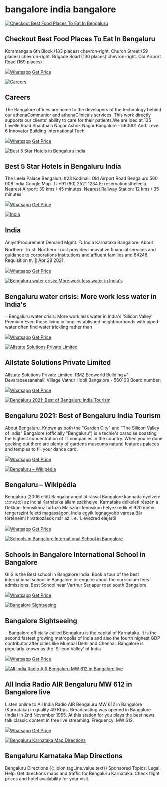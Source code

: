 # bangalore india bangalore
<a href="https://mnn.zoosnet.net/LR/Chatpre.aspx?id=MNN94995150&p=https://crushertrading.com/" target="_blank">![Checkout Best Food Places To Eat In Bengaluru ](https://raw.githubusercontent.com/orecrusher/image/main/108.jpg)</a>
## Checkout Best Food Places To Eat In Bengaluru 
Koramangala 6th Block (183 places) chevron-right. Church Street (59 places) chevron-right. Brigade Road (130 places) chevron-right. Old Airport Road (169 places)
<a href="//whatsapp.shibangsoft.com/WhatsApp.php" target="_blank"><img src="https://raw.githubusercontent.com/orecrusher/image/main/whatsapp.png">Whatsapp</a>             <a href="https://mnn.zoosnet.net/LR/Chatpre.aspx?id=MNN94995150&p=https://crushertrading.com/" target="_blank">Get Price</a>
<a href="https://mnn.zoosnet.net/LR/Chatpre.aspx?id=MNN94995150&p=https://crushertrading.com/" target="_blank">![Careers ](https://raw.githubusercontent.com/orecrusher/image/main/66.jpg)</a>
## Careers 
The Bangalore offices are home to the developers of the technology behind our athenaCommunior and athenaClinicals services. This work directly supports our clients' ability to care for their patients.We are loed at 135 Lavelle Road Shanthala Nagar Ashok Nagar Bangalore - 560001 And. Level 6 Innovator Building International Tech 
<a href="//whatsapp.shibangsoft.com/WhatsApp.php" target="_blank"><img src="https://raw.githubusercontent.com/orecrusher/image/main/whatsapp.png">Whatsapp</a>             <a href="https://mnn.zoosnet.net/LR/Chatpre.aspx?id=MNN94995150&p=https://crushertrading.com/" target="_blank">Get Price</a>
<a href="https://mnn.zoosnet.net/LR/Chatpre.aspx?id=MNN94995150&p=https://crushertrading.com/" target="_blank">![Best 5 Star Hotels in Bengaluru India ](https://raw.githubusercontent.com/orecrusher/image/main/126.jpg)</a>
## Best 5 Star Hotels in Bengaluru India 
The Leela Palace Bengaluru #23 Kodihalli Old Airport Road Bengaluru 560 008 India Google Map. T: +91 (80) 2521 1234 E: reservationstheleela. Nearest Airport: 39 kms / 45 minutes. Nearest Railway Station: 12 kms / 35 minutes.
<a href="//whatsapp.shibangsoft.com/WhatsApp.php" target="_blank"><img src="https://raw.githubusercontent.com/orecrusher/image/main/whatsapp.png">Whatsapp</a>             <a href="https://mnn.zoosnet.net/LR/Chatpre.aspx?id=MNN94995150&p=https://crushertrading.com/" target="_blank">Get Price</a>
<a href="https://mnn.zoosnet.net/LR/Chatpre.aspx?id=MNN94995150&p=https://crushertrading.com/" target="_blank">![India](https://raw.githubusercontent.com/orecrusher/image/main/46.jpg)</a>
## India
AnlystProcurement Demand Mgmt. 🔍 India Karnataka Bangalore. About Northern Trust: Northern Trust provides innovative financial services and guidance to corporations institutions and affluent families and 84248. Requisition #. 📅 Apr 28 2021.
<a href="//whatsapp.shibangsoft.com/WhatsApp.php" target="_blank"><img src="https://raw.githubusercontent.com/orecrusher/image/main/whatsapp.png">Whatsapp</a>             <a href="https://mnn.zoosnet.net/LR/Chatpre.aspx?id=MNN94995150&p=https://crushertrading.com/" target="_blank">Get Price</a>
<a href="https://mnn.zoosnet.net/LR/Chatpre.aspx?id=MNN94995150&p=https://crushertrading.com/" target="_blank">![Bengaluru water crisis: More work less water in India's ](https://raw.githubusercontent.com/orecrusher/image/main/139.jpg)</a>
## Bengaluru water crisis: More work less water in India's 
 · Bengaluru water crisis: More work less water in India's 'Silicon Valley' Premium Even those living in long-established neighbourhoods with piped water often find water trickling rather than 
<a href="//whatsapp.shibangsoft.com/WhatsApp.php" target="_blank"><img src="https://raw.githubusercontent.com/orecrusher/image/main/whatsapp.png">Whatsapp</a>             <a href="https://mnn.zoosnet.net/LR/Chatpre.aspx?id=MNN94995150&p=https://crushertrading.com/" target="_blank">Get Price</a>
<a href="https://mnn.zoosnet.net/LR/Chatpre.aspx?id=MNN94995150&p=https://crushertrading.com/" target="_blank">![Allstate Solutions Private Limited ](https://raw.githubusercontent.com/orecrusher/image/main/163.jpg)</a>
## Allstate Solutions Private Limited 
Allstate Solutions Private Limited. RMZ Ecoworld Building #1 Devarabeesanahalli Village Vathur Hobli Bangalore - 560103 Board number:
<a href="//whatsapp.shibangsoft.com/WhatsApp.php" target="_blank"><img src="https://raw.githubusercontent.com/orecrusher/image/main/whatsapp.png">Whatsapp</a>             <a href="https://mnn.zoosnet.net/LR/Chatpre.aspx?id=MNN94995150&p=https://crushertrading.com/" target="_blank">Get Price</a>
<a href="https://mnn.zoosnet.net/LR/Chatpre.aspx?id=MNN94995150&p=https://crushertrading.com/" target="_blank">![Bengaluru 2021: Best of Bengaluru India Tourism ](https://raw.githubusercontent.com/orecrusher/image/main/127.jpg)</a>
## Bengaluru 2021: Best of Bengaluru India Tourism 
About Bengaluru. Known as both the "Garden City" and "The Silicon Valley of India" Bangalore (officially "Bengaluru") is a techie's paradise boasting the highest concentration of IT companies in the country. When you're done geeking out there are plenty of gardens museums natural features palaces and temples to fill your dance card.
<a href="//whatsapp.shibangsoft.com/WhatsApp.php" target="_blank"><img src="https://raw.githubusercontent.com/orecrusher/image/main/whatsapp.png">Whatsapp</a>             <a href="https://mnn.zoosnet.net/LR/Chatpre.aspx?id=MNN94995150&p=https://crushertrading.com/" target="_blank">Get Price</a>
<a href="https://mnn.zoosnet.net/LR/Chatpre.aspx?id=MNN94995150&p=https://crushertrading.com/" target="_blank">![Bengaluru – Wikipédia](https://raw.githubusercontent.com/orecrusher/image/main/59.jpg)</a>
## Bengaluru – Wikipédia
Bengaluru (2006 előtt Bangalor angol átírással Bangalore kannada nyelven: ಬೆಂಗಳೂರು) az indiai Karnátaka állam székhelye. Karnátaka délkeleti részén a Dekkán-fennsíkhoz tartozó Maiszúri-fennsíkon helyezkedik el 920 méter tengerszint feletti magasságon. India egyik legnagyobb városa.Bár történelmi hivatkozások már az i. e. 1. évezred elejéről 
<a href="//whatsapp.shibangsoft.com/WhatsApp.php" target="_blank"><img src="https://raw.githubusercontent.com/orecrusher/image/main/whatsapp.png">Whatsapp</a>             <a href="https://mnn.zoosnet.net/LR/Chatpre.aspx?id=MNN94995150&p=https://crushertrading.com/" target="_blank">Get Price</a>
<a href="https://mnn.zoosnet.net/LR/Chatpre.aspx?id=MNN94995150&p=https://crushertrading.com/" target="_blank">![Schools in Bangalore International School in Bangalore ](https://raw.githubusercontent.com/orecrusher/image/main/10.jpg)</a>
## Schools in Bangalore International School in Bangalore 
GIIS is the Best school in Bangalore India. Book a tour of the best international school in Bangalore or enquire about the curriculum fees admissions. Best School near Varthur Sarjapur road south Bangalore.
<a href="//whatsapp.shibangsoft.com/WhatsApp.php" target="_blank"><img src="https://raw.githubusercontent.com/orecrusher/image/main/whatsapp.png">Whatsapp</a>             <a href="https://mnn.zoosnet.net/LR/Chatpre.aspx?id=MNN94995150&p=https://crushertrading.com/" target="_blank">Get Price</a>
<a href="https://mnn.zoosnet.net/LR/Chatpre.aspx?id=MNN94995150&p=https://crushertrading.com/" target="_blank">![Bangalore Sightseeing ](https://raw.githubusercontent.com/orecrusher/image/main/11.jpg)</a>
## Bangalore Sightseeing 
 · Bangalore officially called Bengaluru is the capital of Karnataka. It is the second fastest growing metropolis of India and also the fourth highest GDP contributor after cities like Mumbai Delhi and Chennai. Bangalore is popularly known as the 'Silicon Valley' of India 
<a href="//whatsapp.shibangsoft.com/WhatsApp.php" target="_blank"><img src="https://raw.githubusercontent.com/orecrusher/image/main/whatsapp.png">Whatsapp</a>             <a href="https://mnn.zoosnet.net/LR/Chatpre.aspx?id=MNN94995150&p=https://crushertrading.com/" target="_blank">Get Price</a>
<a href="https://mnn.zoosnet.net/LR/Chatpre.aspx?id=MNN94995150&p=https://crushertrading.com/" target="_blank">![All India Radio AIR Bengaluru MW 612 in Bangalore live ](https://raw.githubusercontent.com/orecrusher/image/main/12.jpg)</a>
## All India Radio AIR Bengaluru MW 612 in Bangalore live 
Listen online to All India Radio AIR Bengaluru MW 612 in Bangalore (Karnataka) in quality 49 Kbps. Broadcasting was opened in Bangalore (India) in 2nd November 1955. At this station for you plays the best news talk classic content in free live streaming. Frequency: MW 612.
<a href="//whatsapp.shibangsoft.com/WhatsApp.php" target="_blank"><img src="https://raw.githubusercontent.com/orecrusher/image/main/whatsapp.png">Whatsapp</a>             <a href="https://mnn.zoosnet.net/LR/Chatpre.aspx?id=MNN94995150&p=https://crushertrading.com/" target="_blank">Get Price</a>
<a href="https://mnn.zoosnet.net/LR/Chatpre.aspx?id=MNN94995150&p=https://crushertrading.com/" target="_blank">![Bengaluru Karnataka Map Directions ](https://raw.githubusercontent.com/orecrusher/image/main/86.jpg)</a>
## Bengaluru Karnataka Map Directions 
Bengaluru Directions {{::loion.tagLine.value.text}} Sponsored Topics. Legal. Help. Get directions maps and traffic for Bengaluru Karnataka. Check flight prices and hotel availability for your visit. <style type="text/css"> font-face 
<a href="//whatsapp.shibangsoft.com/WhatsApp.php" target="_blank"><img src="https://raw.githubusercontent.com/orecrusher/image/main/whatsapp.png">Whatsapp</a>             <a href="https://mnn.zoosnet.net/LR/Chatpre.aspx?id=MNN94995150&p=https://crushertrading.com/" target="_blank">Get Price</a>
<a href="https://mnn.zoosnet.net/LR/Chatpre.aspx?id=MNN94995150&p=https://crushertrading.com/" target="_blank">![Bengaluru (Bangalore) ](https://raw.githubusercontent.com/orecrusher/image/main/45.jpg)</a>
## Bengaluru (Bangalore) 
Bangalore also called Bengaluru is the capital of Karnataka. The city is also known as the "Garden City" and the "Silicon Valley of India". The city of Bangalore is situated in the southeastern 
<a href="//whatsapp.shibangsoft.com/WhatsApp.php" target="_blank"><img src="https://raw.githubusercontent.com/orecrusher/image/main/whatsapp.png">Whatsapp</a>             <a href="https://mnn.zoosnet.net/LR/Chatpre.aspx?id=MNN94995150&p=https://crushertrading.com/" target="_blank">Get Price</a>
<a href="https://mnn.zoosnet.net/LR/Chatpre.aspx?id=MNN94995150&p=https://crushertrading.com/" target="_blank">![The Museum of Art Photography Bengaluru ](https://raw.githubusercontent.com/orecrusher/image/main/131.jpg)</a>
## The Museum of Art Photography Bengaluru 
Welcome to MAP Bengaluru. One of the first digital art photography museums in India providing unlimited access to the world of Indian art and culture.
<a href="//whatsapp.shibangsoft.com/WhatsApp.php" target="_blank"><img src="https://raw.githubusercontent.com/orecrusher/image/main/whatsapp.png">Whatsapp</a>             <a href="https://mnn.zoosnet.net/LR/Chatpre.aspx?id=MNN94995150&p=https://crushertrading.com/" target="_blank">Get Price</a>
<a href="https://mnn.zoosnet.net/LR/Chatpre.aspx?id=MNN94995150&p=https://crushertrading.com/" target="_blank">![News in Bangalore ](https://raw.githubusercontent.com/orecrusher/image/main/181.jpg)</a>
## News in Bangalore 
 · Today's Bangalore News to read here online on Bangalore Mirror an online newspaper to know latest news in Bangalore. Let's see what's new.
<a href="//whatsapp.shibangsoft.com/WhatsApp.php" target="_blank"><img src="https://raw.githubusercontent.com/orecrusher/image/main/whatsapp.png">Whatsapp</a>             <a href="https://mnn.zoosnet.net/LR/Chatpre.aspx?id=MNN94995150&p=https://crushertrading.com/" target="_blank">Get Price</a>
<a href="https://mnn.zoosnet.net/LR/Chatpre.aspx?id=MNN94995150&p=https://crushertrading.com/" target="_blank">![Best Foreign Language Online Courses in Bangalore India ](https://raw.githubusercontent.com/orecrusher/image/main/11.jpg)</a>
## Best Foreign Language Online Courses in Bangalore India 
about inlingua bangalore At inlingua you can learn German French Spanish English Japanese Mandarin and 20 other languages! inlingua is the world's leading language training organization with 300 centers in 35 countries teaching over 20 different languages for the last 50 years.
<a href="//whatsapp.shibangsoft.com/WhatsApp.php" target="_blank"><img src="https://raw.githubusercontent.com/orecrusher/image/main/whatsapp.png">Whatsapp</a>             <a href="https://mnn.zoosnet.net/LR/Chatpre.aspx?id=MNN94995150&p=https://crushertrading.com/" target="_blank">Get Price</a>
<a href="https://mnn.zoosnet.net/LR/Chatpre.aspx?id=MNN94995150&p=https://crushertrading.com/" target="_blank">![Bangalore News: Latest Bangalore News ](https://raw.githubusercontent.com/orecrusher/image/main/150.jpg)</a>
## Bangalore News: Latest Bangalore News 
 · Bangalore News. TOI brings the latest Bangalore news headlines about Bangalore crime Bangalore eduion news Bangalore real estate news Bangalore politics and Live Updates on local Bangalore 
<a href="//whatsapp.shibangsoft.com/WhatsApp.php" target="_blank"><img src="https://raw.githubusercontent.com/orecrusher/image/main/whatsapp.png">Whatsapp</a>             <a href="https://mnn.zoosnet.net/LR/Chatpre.aspx?id=MNN94995150&p=https://crushertrading.com/" target="_blank">Get Price</a>
<a href="https://mnn.zoosnet.net/LR/Chatpre.aspx?id=MNN94995150&p=https://crushertrading.com/" target="_blank">![SABIC ](https://raw.githubusercontent.com/orecrusher/image/main/132.jpg)</a>
## SABIC 
India - Bangalore - SABIC Innovative Plastics India Pvt. Ltd. Block B5 Plot No. 81 to 85 Chikkadunnasandra Village Anekal Taluk Off Sarjapura-Attibele State Highway Bangalore 562125 INDIA. Tel: +91 80 6772 5000.
<a href="//whatsapp.shibangsoft.com/WhatsApp.php" target="_blank"><img src="https://raw.githubusercontent.com/orecrusher/image/main/whatsapp.png">Whatsapp</a>             <a href="https://mnn.zoosnet.net/LR/Chatpre.aspx?id=MNN94995150&p=https://crushertrading.com/" target="_blank">Get Price</a>
<a href="https://mnn.zoosnet.net/LR/Chatpre.aspx?id=MNN94995150&p=https://crushertrading.com/" target="_blank">![Urbanization in Bangalore Karnataka India ](https://raw.githubusercontent.com/orecrusher/image/main/185.jpg)</a>
## Urbanization in Bangalore Karnataka India 
Bangalore is the capital of Karnataka. Because of its burgeoning IT industries Bangalore is nicknamed India's "Silicon City." Also it is an international air hub. Bangalore is now known as Bruhat Bangalore Mahanagara Palike (BBMP Bruhal Bengaluru City Corporation) the biggest urban area with an extent of 
<a href="//whatsapp.shibangsoft.com/WhatsApp.php" target="_blank"><img src="https://raw.githubusercontent.com/orecrusher/image/main/whatsapp.png">Whatsapp</a>             <a href="https://mnn.zoosnet.net/LR/Chatpre.aspx?id=MNN94995150&p=https://crushertrading.com/" target="_blank">Get Price</a>
<a href="https://mnn.zoosnet.net/LR/Chatpre.aspx?id=MNN94995150&p=https://crushertrading.com/" target="_blank">![Bangalore India ](https://raw.githubusercontent.com/orecrusher/image/main/7.jpg)</a>
## Bangalore India 
Bangalore. >Bangalore the capital of the Karnataka is fifth largest city in India. The exact origin of Bangalore is not known but it is believed that the city was founded somewhere in the 16th century. Bangalore lies at a distance of approximately 998 km from Mumbai and 562 km from Hyderabad. Situated at an altitude of approximately 920 m 
<a href="//whatsapp.shibangsoft.com/WhatsApp.php" target="_blank"><img src="https://raw.githubusercontent.com/orecrusher/image/main/whatsapp.png">Whatsapp</a>             <a href="https://mnn.zoosnet.net/LR/Chatpre.aspx?id=MNN94995150&p=https://crushertrading.com/" target="_blank">Get Price</a>
<a href="https://mnn.zoosnet.net/LR/Chatpre.aspx?id=MNN94995150&p=https://crushertrading.com/" target="_blank">![Welcome to BIAL ](https://raw.githubusercontent.com/orecrusher/image/main/91.jpg)</a>
## Welcome to BIAL 
Experience Bangalore Airport the world's best airport and destination in itself. Get flight status exicting shopping deals and travel guide and more! Enjoy End of Season Sale at BLR airport from 20 th July – 30 th Aug across brands.
<a href="//whatsapp.shibangsoft.com/WhatsApp.php" target="_blank"><img src="https://raw.githubusercontent.com/orecrusher/image/main/whatsapp.png">Whatsapp</a>             <a href="https://mnn.zoosnet.net/LR/Chatpre.aspx?id=MNN94995150&p=https://crushertrading.com/" target="_blank">Get Price</a>
<a href="https://mnn.zoosnet.net/LR/Chatpre.aspx?id=MNN94995150&p=https://crushertrading.com/" target="_blank">![Bangalore ](https://raw.githubusercontent.com/orecrusher/image/main/168.jpg)</a>
## Bangalore 
Compared to a lot of other cities in South India Bangalore is a comparatively newer city seeing as its technological boom began quite late in the mid-1990s. It is owing to this very reason that Bangalore's lifestyle is starkly different from other metropolitan cities.
<a href="//whatsapp.shibangsoft.com/WhatsApp.php" target="_blank"><img src="https://raw.githubusercontent.com/orecrusher/image/main/whatsapp.png">Whatsapp</a>             <a href="https://mnn.zoosnet.net/LR/Chatpre.aspx?id=MNN94995150&p=https://crushertrading.com/" target="_blank">Get Price</a>
<a href="https://mnn.zoosnet.net/LR/Chatpre.aspx?id=MNN94995150&p=https://crushertrading.com/" target="_blank">![Bangalore Map ](https://raw.githubusercontent.com/orecrusher/image/main/135.jpg)</a>
## Bangalore Map 
Bangalore now known officially as Bengaluru is the capital of the Indian state of Karnataka. Bangalore from Marta the open map. Bangalore Map - Central Karnataka India - Marta
<a href="//whatsapp.shibangsoft.com/WhatsApp.php" target="_blank"><img src="https://raw.githubusercontent.com/orecrusher/image/main/whatsapp.png">Whatsapp</a>             <a href="https://mnn.zoosnet.net/LR/Chatpre.aspx?id=MNN94995150&p=https://crushertrading.com/" target="_blank">Get Price</a>
<a href="https://mnn.zoosnet.net/LR/Chatpre.aspx?id=MNN94995150&p=https://crushertrading.com/" target="_blank">![Best International Schools in Bangalore ](https://raw.githubusercontent.com/orecrusher/image/main/190.jpg)</a>
## Best International Schools in Bangalore 
CIS Bangalore is the 1st IB DP school in Bangalore 1st 1:1 iPad school in South India 1st school in India to operate 100% on solar power and recently we became the 1st Apple Distinguished School in India - accredited by Apple Inc for innovation and integration of technology in eduion. If playback doesn't begin shortly try restarting your 
<a href="//whatsapp.shibangsoft.com/WhatsApp.php" target="_blank"><img src="https://raw.githubusercontent.com/orecrusher/image/main/whatsapp.png">Whatsapp</a>             <a href="https://mnn.zoosnet.net/LR/Chatpre.aspx?id=MNN94995150&p=https://crushertrading.com/" target="_blank">Get Price</a>
<a href="https://mnn.zoosnet.net/LR/Chatpre.aspx?id=MNN94995150&p=https://crushertrading.com/" target="_blank">![Special drive against bike stunts in Bengaluru ](https://raw.githubusercontent.com/orecrusher/image/main/83.jpg)</a>
## Special drive against bike stunts in Bengaluru 
10  · Traffic police launched a special drive against motorists performing bike stunts on roads and booked eight persons across Bengaluru. Two of the offenders are 16 years old while the others are aged 
<a href="//whatsapp.shibangsoft.com/WhatsApp.php" target="_blank"><img src="https://raw.githubusercontent.com/orecrusher/image/main/whatsapp.png">Whatsapp</a>             <a href="https://mnn.zoosnet.net/LR/Chatpre.aspx?id=MNN94995150&p=https://crushertrading.com/" target="_blank">Get Price</a>
<a href="https://mnn.zoosnet.net/LR/Chatpre.aspx?id=MNN94995150&p=https://crushertrading.com/" target="_blank">![Bengaluru Karnataka India Today Tonight Tomorrow's ](https://raw.githubusercontent.com/orecrusher/image/main/103.jpg)</a>
## Bengaluru Karnataka India Today Tonight Tomorrow's 
Get the forecast for today tonight tomorrow's weather for Bengaluru Karnataka India. Hi/Low RealFeel® precip radar everything you need to be ready for the day commute and weekend!
<a href="//whatsapp.shibangsoft.com/WhatsApp.php" target="_blank"><img src="https://raw.githubusercontent.com/orecrusher/image/main/whatsapp.png">Whatsapp</a>             <a href="https://mnn.zoosnet.net/LR/Chatpre.aspx?id=MNN94995150&p=https://crushertrading.com/" target="_blank">Get Price</a>
<a href="https://mnn.zoosnet.net/LR/Chatpre.aspx?id=MNN94995150&p=https://crushertrading.com/" target="_blank">![Bengaluru: Cybercrooks tort dating app users ](https://raw.githubusercontent.com/orecrusher/image/main/16.jpg)</a>
## Bengaluru: Cybercrooks tort dating app users 
1  · BENGALURU: Online tortion racketeers have found their quarry in dating app users. A private firm accountant formally lodged a complaint with 
<a href="//whatsapp.shibangsoft.com/WhatsApp.php" target="_blank"><img src="https://raw.githubusercontent.com/orecrusher/image/main/whatsapp.png">Whatsapp</a>             <a href="https://mnn.zoosnet.net/LR/Chatpre.aspx?id=MNN94995150&p=https://crushertrading.com/" target="_blank">Get Price</a>
<a href="https://mnn.zoosnet.net/LR/Chatpre.aspx?id=MNN94995150&p=https://crushertrading.com/" target="_blank">![Real Estate in Bengaluru ](https://raw.githubusercontent.com/orecrusher/image/main/174.jpg)</a>
## Real Estate in Bengaluru 
Kanakapura Road Bengaluru. 60.81 L - 64.79 L. Provident Housing Limited. 1975. Year estd. 50. Projects. Provident Housing Limited is a subsidiary of Puravankara Limited one of the leading real estate companies in India. Since its inception in 1975 Pura.
<a href="//whatsapp.shibangsoft.com/WhatsApp.php" target="_blank"><img src="https://raw.githubusercontent.com/orecrusher/image/main/whatsapp.png">Whatsapp</a>             <a href="https://mnn.zoosnet.net/LR/Chatpre.aspx?id=MNN94995150&p=https://crushertrading.com/" target="_blank">Get Price</a>
<a href="https://mnn.zoosnet.net/LR/Chatpre.aspx?id=MNN94995150&p=https://crushertrading.com/" target="_blank">![Indian Institute of Science](https://raw.githubusercontent.com/orecrusher/image/main/140.jpg)</a>
## Indian Institute of Science
 · 2021. IISc ranked world's top research university in terms of Citations per Faculty. 28 May. 2021. Sumanth Prabhu and Deepak D'Souza win Distinguished Paper award at PLDI'21. 15 May. 2021. Prof Ambarish Ghosh and Team has won the National Award under Technology Start-up 
<a href="//whatsapp.shibangsoft.com/WhatsApp.php" target="_blank"><img src="https://raw.githubusercontent.com/orecrusher/image/main/whatsapp.png">Whatsapp</a>             <a href="https://mnn.zoosnet.net/LR/Chatpre.aspx?id=MNN94995150&p=https://crushertrading.com/" target="_blank">Get Price</a>
<a href="https://mnn.zoosnet.net/LR/Chatpre.aspx?id=MNN94995150&p=https://crushertrading.com/" target="_blank">![Bangalore City railway station ](https://raw.githubusercontent.com/orecrusher/image/main/98.jpg)</a>
## Bangalore City railway station 
Bangalore City Railway Station officially Krantivira Sangolli Rayanna (Bengaluru Station) also known as Bengaluru City railway station (2014–2016) (station code: SBC) is the main railway station serving the city of Bangalore Karnataka India.It is the sixth busiest inter-city railway station in South India after Chennai Central Chennai Egmore Tambaram railway station Chennai Beach 
<a href="//whatsapp.shibangsoft.com/WhatsApp.php" target="_blank"><img src="https://raw.githubusercontent.com/orecrusher/image/main/whatsapp.png">Whatsapp</a>             <a href="https://mnn.zoosnet.net/LR/Chatpre.aspx?id=MNN94995150&p=https://crushertrading.com/" target="_blank">Get Price</a>
<a href="https://mnn.zoosnet.net/LR/Chatpre.aspx?id=MNN94995150&p=https://crushertrading.com/" target="_blank">![Bengaluru: India's Bangalore city changes name ](https://raw.githubusercontent.com/orecrusher/image/main/111.jpg)</a>
## Bengaluru: India's Bangalore city changes name 
 · India's technology capital Bangalore will be formally known as Bengaluru from Saturday exactly eight years after the state first proposes it.
<a href="//whatsapp.shibangsoft.com/WhatsApp.php" target="_blank"><img src="https://raw.githubusercontent.com/orecrusher/image/main/whatsapp.png">Whatsapp</a>             <a href="https://mnn.zoosnet.net/LR/Chatpre.aspx?id=MNN94995150&p=https://crushertrading.com/" target="_blank">Get Price</a>
<a href="https://mnn.zoosnet.net/LR/Chatpre.aspx?id=MNN94995150&p=https://crushertrading.com/" target="_blank">![Columbia Asia Hospitals India ](https://raw.githubusercontent.com/orecrusher/image/main/77.jpg)</a>
## Columbia Asia Hospitals India 
Columbia Asia Hospital is a group of multispeciality hospitals present across 11 loions in India. offering specialized treatment in cardiology nephrology urology neurology gastroenterology and transplants Book appointment with best doctors today.
<a href="//whatsapp.shibangsoft.com/WhatsApp.php" target="_blank"><img src="https://raw.githubusercontent.com/orecrusher/image/main/whatsapp.png">Whatsapp</a>             <a href="https://mnn.zoosnet.net/LR/Chatpre.aspx?id=MNN94995150&p=https://crushertrading.com/" target="_blank">Get Price</a>
<a href="https://mnn.zoosnet.net/LR/Chatpre.aspx?id=MNN94995150&p=https://crushertrading.com/" target="_blank">![Bangalore – Wikipedia](https://raw.githubusercontent.com/orecrusher/image/main/178.jpg)</a>
## Bangalore – Wikipedia
Bangalore er hovedstad i den indiske delstaten Karnataka.Byen ligger på Mysoreplatået i sørvest i delstaten. Under britisk kolonistyre ble Bangalore etablert som administrasjonssentrum i det sørlige India. Byen ligger 949 meter over havet. Innbyggertallet medregnet forsteder er på rundt 6 millioner ().Uten forsteder er innbyggertallet 5 104 047.
<a href="//whatsapp.shibangsoft.com/WhatsApp.php" target="_blank"><img src="https://raw.githubusercontent.com/orecrusher/image/main/whatsapp.png">Whatsapp</a>             <a href="https://mnn.zoosnet.net/LR/Chatpre.aspx?id=MNN94995150&p=https://crushertrading.com/" target="_blank">Get Price</a>
<a href="https://mnn.zoosnet.net/LR/Chatpre.aspx?id=MNN94995150&p=https://crushertrading.com/" target="_blank">![Luxury Hotel in Bengaluru ](https://raw.githubusercontent.com/orecrusher/image/main/198.jpg)</a>
## Luxury Hotel in Bengaluru 
Shangri-La Bengaluru is the perfect place to take in the charm and character of India's Garden City. Perched high above the horizon offering a birds-eye view of Bangalore Palace the hotel is ideally loed between the business district and historic attractions.
<a href="//whatsapp.shibangsoft.com/WhatsApp.php" target="_blank"><img src="https://raw.githubusercontent.com/orecrusher/image/main/whatsapp.png">Whatsapp</a>             <a href="https://mnn.zoosnet.net/LR/Chatpre.aspx?id=MNN94995150&p=https://crushertrading.com/" target="_blank">Get Price</a>
<a href="https://mnn.zoosnet.net/LR/Chatpre.aspx?id=MNN94995150&p=https://crushertrading.com/" target="_blank">![Why Bangalore is called Silicon Valley of India? ](https://raw.githubusercontent.com/orecrusher/image/main/185.jpg)</a>
## Why Bangalore is called Silicon Valley of India? 
 · Introduction: Bangalore was initially named as Bengaluru which is the capital of India's Karnataka state. It has a population of ten Million people. Bangalore is also called Silicon Valley of India. It is Country's third most populated City and is loed in Deccan plateau. Bangalore is often called the Garden City due to its Tree-Lined 
<a href="//whatsapp.shibangsoft.com/WhatsApp.php" target="_blank"><img src="https://raw.githubusercontent.com/orecrusher/image/main/whatsapp.png">Whatsapp</a>             <a href="https://mnn.zoosnet.net/LR/Chatpre.aspx?id=MNN94995150&p=https://crushertrading.com/" target="_blank">Get Price</a>
<a href="https://mnn.zoosnet.net/LR/Chatpre.aspx?id=MNN94995150&p=https://crushertrading.com/" target="_blank">![52 Places To Visit In Bangalore (2021) > Things To Do ](https://raw.githubusercontent.com/orecrusher/image/main/122.jpg)</a>
## 52 Places To Visit In Bangalore (2021) > Things To Do 
Loed in Cubbon Park the Bangalore Aquarium is the most famous and largest aquarium in Bangalore and the second-largest in India. It offers on display a variety of ornamental and exotic cultivable fishes including Siamese Fighters la Freshwater 
<a href="//whatsapp.shibangsoft.com/WhatsApp.php" target="_blank"><img src="https://raw.githubusercontent.com/orecrusher/image/main/whatsapp.png">Whatsapp</a>             <a href="https://mnn.zoosnet.net/LR/Chatpre.aspx?id=MNN94995150&p=https://crushertrading.com/" target="_blank">Get Price</a>
<a href="https://mnn.zoosnet.net/LR/Chatpre.aspx?id=MNN94995150&p=https://crushertrading.com/" target="_blank">![Bangalore Pin Code karnataka ](https://raw.githubusercontent.com/orecrusher/image/main/86.jpg)</a>
## Bangalore Pin Code karnataka 
 · The list of bangalore Pin Codes. Get more details along with the Pin Code of bangalore district. bangalore is loed in karnataka.
<a href="//whatsapp.shibangsoft.com/WhatsApp.php" target="_blank"><img src="https://raw.githubusercontent.com/orecrusher/image/main/whatsapp.png">Whatsapp</a>             <a href="https://mnn.zoosnet.net/LR/Chatpre.aspx?id=MNN94995150&p=https://crushertrading.com/" target="_blank">Get Price</a>
<a href="https://mnn.zoosnet.net/LR/Chatpre.aspx?id=MNN94995150&p=https://crushertrading.com/" target="_blank">![Bengaluru: Economy Industries and Infrastructure ](https://raw.githubusercontent.com/orecrusher/image/main/11.jpg)</a>
## Bengaluru: Economy Industries and Infrastructure 
 · Bengaluru: Economy Industries and Infrastructure. Loed in the heart of South India Bengaluru (previously Bangalore) is the third most populous city in India after Mumbai and Delhi with a total population of 12.3 million. It is among the world's top 10 fastest growing cities with an average economic growth rate of 8.5 percent.
<a href="//whatsapp.shibangsoft.com/WhatsApp.php" target="_blank"><img src="https://raw.githubusercontent.com/orecrusher/image/main/whatsapp.png">Whatsapp</a>             <a href="https://mnn.zoosnet.net/LR/Chatpre.aspx?id=MNN94995150&p=https://crushertrading.com/" target="_blank">Get Price</a>
<a href="https://mnn.zoosnet.net/LR/Chatpre.aspx?id=MNN94995150&p=https://crushertrading.com/" target="_blank">![Bengaluru ](https://raw.githubusercontent.com/orecrusher/image/main/121.jpg)</a>
## Bengaluru 
Bengaluru capital city of Karnataka state in southern India. It is one of India's largest cities lying 3113 feet (949 meters) above sea level atop an east-west ridge in the Karnataka Plateau at a cultural meeting point of the Kannada- Telugu- and Tamil-speaking peoples.
<a href="//whatsapp.shibangsoft.com/WhatsApp.php" target="_blank"><img src="https://raw.githubusercontent.com/orecrusher/image/main/whatsapp.png">Whatsapp</a>             <a href="https://mnn.zoosnet.net/LR/Chatpre.aspx?id=MNN94995150&p=https://crushertrading.com/" target="_blank">Get Price</a>
<a href="https://mnn.zoosnet.net/LR/Chatpre.aspx?id=MNN94995150&p=https://crushertrading.com/" target="_blank">![Bangalore Church ](https://raw.githubusercontent.com/orecrusher/image/main/101.jpg)</a>
## Bangalore Church 
A Church of disciples of the Lord Jesus Christ at Bangalore since 1975 emphasizing new birth holiness of inner life mutual love financial integrity and sharing God's truth with others. An evangelical non-denominational church in Bangalore India.
<a href="//whatsapp.shibangsoft.com/WhatsApp.php" target="_blank"><img src="https://raw.githubusercontent.com/orecrusher/image/main/whatsapp.png">Whatsapp</a>             <a href="https://mnn.zoosnet.net/LR/Chatpre.aspx?id=MNN94995150&p=https://crushertrading.com/" target="_blank">Get Price</a>
<a href="https://mnn.zoosnet.net/LR/Chatpre.aspx?id=MNN94995150&p=https://crushertrading.com/" target="_blank">![Bengaluru Luxury Hotel ](https://raw.githubusercontent.com/orecrusher/image/main/83.jpg)</a>
## Bengaluru Luxury Hotel 
8 Bellary Road Ganganagar Bengaluru Karnataka 560032 India. +91 80 Loion. View our hotel status during COVID-19. Hotel Status. Rising in the centre of the landmark Embassy ONE development in the heart of India's high-tech capital Four Seasons delivers a dynamic experience that reflects Bengaluru's innovative 
<a href="//whatsapp.shibangsoft.com/WhatsApp.php" target="_blank"><img src="https://raw.githubusercontent.com/orecrusher/image/main/whatsapp.png">Whatsapp</a>             <a href="https://mnn.zoosnet.net/LR/Chatpre.aspx?id=MNN94995150&p=https://crushertrading.com/" target="_blank">Get Price</a>
<a href="https://mnn.zoosnet.net/LR/Chatpre.aspx?id=MNN94995150&p=https://crushertrading.com/" target="_blank">![Karnataka Bengaluru August 18 Highlights: PUC students to ](https://raw.githubusercontent.com/orecrusher/image/main/134.jpg)</a>
## Karnataka Bengaluru August 18 Highlights: PUC students to 
 · Karnataka Bangalore Coronavirus (Covid-19) Latest News Live Updates Today Lockdown 6.0 Guidelines COVID-19 vaccination Corona Virus Cases News Updates: Students will be allowed to travel for free from August 19 to September 3.
<a href="//whatsapp.shibangsoft.com/WhatsApp.php" target="_blank"><img src="https://raw.githubusercontent.com/orecrusher/image/main/whatsapp.png">Whatsapp</a>             <a href="https://mnn.zoosnet.net/LR/Chatpre.aspx?id=MNN94995150&p=https://crushertrading.com/" target="_blank">Get Price</a>
<a href="https://mnn.zoosnet.net/LR/Chatpre.aspx?id=MNN94995150&p=https://crushertrading.com/" target="_blank">![Best Hospitals in Bangalore ](https://raw.githubusercontent.com/orecrusher/image/main/72.jpg)</a>
## Best Hospitals in Bangalore 
List of Hospitals in Bangalore One of India's Largest Hospital Network with Over 30 Medical Specialities Narayana Health hospitals in Bangalore are ranked one of the best hospitals in the city. They provide excellent medical care and affordable treatment across a wide range of specialities. The hospital is well-equipped with advanced healthcare amenities modern infrastructure and a 
<a href="//whatsapp.shibangsoft.com/WhatsApp.php" target="_blank"><img src="https://raw.githubusercontent.com/orecrusher/image/main/whatsapp.png">Whatsapp</a>             <a href="https://mnn.zoosnet.net/LR/Chatpre.aspx?id=MNN94995150&p=https://crushertrading.com/" target="_blank">Get Price</a>
<a href="https://mnn.zoosnet.net/LR/Chatpre.aspx?id=MNN94995150&p=https://crushertrading.com/" target="_blank">![Hospitals In Bangalore ](https://raw.githubusercontent.com/orecrusher/image/main/111.jpg)</a>
## Hospitals In Bangalore 
 · Hospitals in Bangalore. 154 / 11 Bannerghatta Road Opp. I.I.M Bangalore - 560 076. + (91) 4050. Book Physical Appointment Consult Online. Apollo Hospitals Bangalore is a tertiary care flagship unit of the Apollo Hospitals Group. It has indeed made a mark in the city of Bangalore.
<a href="//whatsapp.shibangsoft.com/WhatsApp.php" target="_blank"><img src="https://raw.githubusercontent.com/orecrusher/image/main/whatsapp.png">Whatsapp</a>             <a href="https://mnn.zoosnet.net/LR/Chatpre.aspx?id=MNN94995150&p=https://crushertrading.com/" target="_blank">Get Price</a>
<a href="https://mnn.zoosnet.net/LR/Chatpre.aspx?id=MNN94995150&p=https://crushertrading.com/" target="_blank">![Bangalore City ](https://raw.githubusercontent.com/orecrusher/image/main/170.jpg)</a>
## Bangalore City 
 · The Silicon Valley of India is a nickname of the Indian city of Bangalore - Your One Stop source on the City of Bangalore. All you wanted to know about this 
<a href="//whatsapp.shibangsoft.com/WhatsApp.php" target="_blank"><img src="https://raw.githubusercontent.com/orecrusher/image/main/whatsapp.png">Whatsapp</a>             <a href="https://mnn.zoosnet.net/LR/Chatpre.aspx?id=MNN94995150&p=https://crushertrading.com/" target="_blank">Get Price</a>
<a href="https://mnn.zoosnet.net/LR/Chatpre.aspx?id=MNN94995150&p=https://crushertrading.com/" target="_blank">![Bengaluru (Bangalore) travel ](https://raw.githubusercontent.com/orecrusher/image/main/156.jpg)</a>
## Bengaluru (Bangalore) travel 
 · Cosmopolitan Bengaluru (formerly Bangalore) is one of India's most progressive and developed cities blessed with a benevolent climate a modern metro system and a burgeoning drinking dining and shopping scene. Its creature comforts are a godsend to the weary traveler who has done the hard yards off the beaten track and it's a great city for 
<a href="//whatsapp.shibangsoft.com/WhatsApp.php" target="_blank"><img src="https://raw.githubusercontent.com/orecrusher/image/main/whatsapp.png">Whatsapp</a>             <a href="https://mnn.zoosnet.net/LR/Chatpre.aspx?id=MNN94995150&p=https://crushertrading.com/" target="_blank">Get Price</a>
<a href="https://mnn.zoosnet.net/LR/Chatpre.aspx?id=MNN94995150&p=https://crushertrading.com/" target="_blank">![Bangalore India ](https://raw.githubusercontent.com/orecrusher/image/main/191.jpg)</a>
## Bangalore India 
Bangalore India. Advertisement. Heritage. Bangalore. Devanahalli Fort. Bangalore. Karnataka Vidhana Soudha. Bangalore. Silicon Valley of India. Bangalore. Bannerghatta National Park. near Devanahalli District Bangalore - Hyderabad Hwy Devanahally Karnataka 562110 Devanahalli Fort is loed 35kms (22mi) north of Bangalore city at 
<a href="//whatsapp.shibangsoft.com/WhatsApp.php" target="_blank"><img src="https://raw.githubusercontent.com/orecrusher/image/main/whatsapp.png">Whatsapp</a>             <a href="https://mnn.zoosnet.net/LR/Chatpre.aspx?id=MNN94995150&p=https://crushertrading.com/" target="_blank">Get Price</a>
<a href="https://mnn.zoosnet.net/LR/Chatpre.aspx?id=MNN94995150&p=https://crushertrading.com/" target="_blank">![Why Bangalore is called Silicon Valley of India? ](https://raw.githubusercontent.com/orecrusher/image/main/199.jpg)</a>
## Why Bangalore is called Silicon Valley of India? 
 · Introduction: Bangalore was initially named as Bengaluru which is the capital of India's Karnataka state. It has a population of ten Million people. Bangalore is also called Silicon Valley of India. It is Country's third most populated City and is loed in Deccan plateau. Bangalore 
<a href="//whatsapp.shibangsoft.com/WhatsApp.php" target="_blank"><img src="https://raw.githubusercontent.com/orecrusher/image/main/whatsapp.png">Whatsapp</a>             <a href="https://mnn.zoosnet.net/LR/Chatpre.aspx?id=MNN94995150&p=https://crushertrading.com/" target="_blank">Get Price</a>
<a href="https://mnn.zoosnet.net/LR/Chatpre.aspx?id=MNN94995150&p=https://crushertrading.com/" target="_blank">![5 Star Hotel in Bengaluru with Highest Hygiene Standards ](https://raw.githubusercontent.com/orecrusher/image/main/141.jpg)</a>
## 5 Star Hotel in Bengaluru with Highest Hygiene Standards 
Loed in south western India Bengaluru is home to beautiful examples of traditional architecture as well as modern office buildings lush parks and gardens. Composed around a centenarian raintree our 5 star hotel is nestled in verdant grounds and equipped with the latest in technology The Oberoi Bengaluru reflects and harmonises the dual personalities of Bengaluru the Garden City and 
<a href="//whatsapp.shibangsoft.com/WhatsApp.php" target="_blank"><img src="https://raw.githubusercontent.com/orecrusher/image/main/whatsapp.png">Whatsapp</a>             <a href="https://mnn.zoosnet.net/LR/Chatpre.aspx?id=MNN94995150&p=https://crushertrading.com/" target="_blank">Get Price</a>
<a href="https://mnn.zoosnet.net/LR/Chatpre.aspx?id=MNN94995150&p=https://crushertrading.com/" target="_blank">![Bangalore Club](https://raw.githubusercontent.com/orecrusher/image/main/85.jpg)</a>
## Bangalore Club
Bangalore Club is one of the oldest and finest clubs in India. Set up in 1868 Bangalore Club has been able to sustain a perfect blend of tradition while keeping pace with contemporary times. Bangalore Club members represent a heterogeneous and cosmopolitan set of society from industry the corporate sector civil and defence services sports and so on.
<a href="//whatsapp.shibangsoft.com/WhatsApp.php" target="_blank"><img src="https://raw.githubusercontent.com/orecrusher/image/main/whatsapp.png">Whatsapp</a>             <a href="https://mnn.zoosnet.net/LR/Chatpre.aspx?id=MNN94995150&p=https://crushertrading.com/" target="_blank">Get Price</a>
